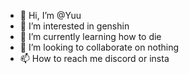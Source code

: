 - 👋 Hi, I’m @Yuu
- 👀 I’m interested in genshin
- 🌱 I’m currently learning how to die
- 💞️ I’m looking to collaborate on nothing
- 📫 How to reach me discord or insta

<!---
YuuTatakae/YuuTatakae is a ✨ special ✨ repository because its `README.md` (this file) appears on your GitHub profile.
You can click the Preview link to take a look at your changes.
--->
